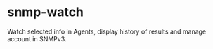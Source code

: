 # snmp-watch
Watch selected info in Agents, display history of results and manage account in SNMPv3.
